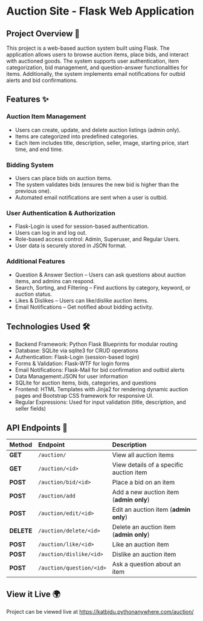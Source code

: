# Auction Site - Flask Web Application
## Project Overview 📌
This project is a web-based auction system built using Flask. The application allows users to browse auction items, place bids, and interact with auctioned goods. The system supports user authentication, item categorization, bid management, and question-answer functionalities for items. Additionally, the system implements email notifications for outbid alerts and bid confirmations.

## Features ✨
### Auction Item Management
* Users can create, update, and delete auction listings (admin only).
* Items are categorized into predefined categories.
* Each item includes title, description, seller, image, starting price, start time, and end time.

### Bidding System
* Users can place bids on auction items.
* The system validates bids (ensures the new bid is higher than the previous one).
* Automated email notifications are sent when a user is outbid.

### User Authentication & Authorization
* Flask-Login is used for session-based authentication.
* Users can log in and log out.
* Role-based access control: Admin, Superuser, and Regular Users.
* User data is securely stored in JSON format.

### Additional Features
* Question & Answer Section – Users can ask questions about auction items, and admins can respond.
* Search, Sorting, and Filtering – Find auctions by category, keyword, or auction status.
* Likes & Dislikes – Users can like/dislike auction items.
* Email Notifications – Get notified about bidding activity.
  
## Technologies Used 🛠️
* Backend Framework: Python Flask Blueprints for modular routing
* Database: SQLite via sqlite3 for CRUD operations
* Authentication: Flask-Login (session-based login)
* Forms & Validation: Flask-WTF for login forms
* Email Notifications: Flask-Mail for bid confirmation and outbid alerts
* Data Management:JSON for user information
* SQLite for auction items, bids, categories, and questions
* Frontend: HTML Templates with Jinja2 for rendering dynamic auction pages and Bootstrap CSS framework for responsive UI.
* Regular Expressions: Used for input validation (title, description, and seller fields)

## API Endpoints 📡		
| Method |      Endpoint      |  Description |
|:------|:----------------|:-----------------------------|
| **GET**   | `/auction/`         | View all auction items |
| **GET**   | `/auction/<id>`      | View details of a specific auction item |
| **POST**  | `/auction/bid/<id>`  | Place a bid on an item |
| **POST**  | `/auction/add`       | Add a new auction item (**admin only**) |
| **POST**  | `/auction/edit/<id>` | Edit an auction item (**admin only**) |
| **DELETE**| `/auction/delete/<id>` | Delete an auction item (**admin only**) |
| **POST**  | `/auction/like/<id>`  | Like an auction item |
| **POST**  | `/auction/dislike/<id>` | Dislike an auction item |
| **POST**  | `/auction/question/<id>` | Ask a question about an item |


## View it Live 🌍
Project can be viewed live at https://katbjdu.pythonanywhere.com/auction/
